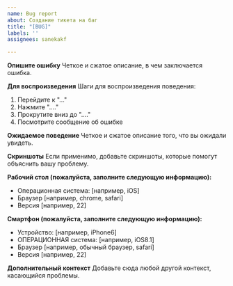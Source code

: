 ```yaml
---
name: Bug report
about: Создание тикета на баг
title: "[BUG]"
labels: ''
assignees: sanekakf

---
```


**Опишите ошибку**
Четкое и сжатое описание, в чем заключается ошибка.

**Для воспроизведения**
Шаги для воспроизведения поведения:
1. Перейдите к "..."
2. Нажмите "...."
3. Прокрутите вниз до "...."
4. Посмотрите сообщение об ошибке

**Ожидаемое поведение**
Четкое и сжатое описание того, что вы ожидали увидеть.

**Скриншоты**
Если применимо, добавьте скриншоты, которые помогут объяснить вашу проблему.

**Рабочий стол (пожалуйста, заполните следующую информацию):**
 - Операционная система: [например, iOS]
 - Браузер [например, chrome, safari]
 - Версия [например, 22]

**Смартфон (пожалуйста, заполните следующую информацию):**
 - Устройство: [например, iPhone6]
 - ОПЕРАЦИОННАЯ система: [например, iOS8.1]
 - Браузер [например, обычный браузер, safari]
 - Версия [например, 22]

**Дополнительный контекст**
Добавьте сюда любой другой контекст, касающийся проблемы.

